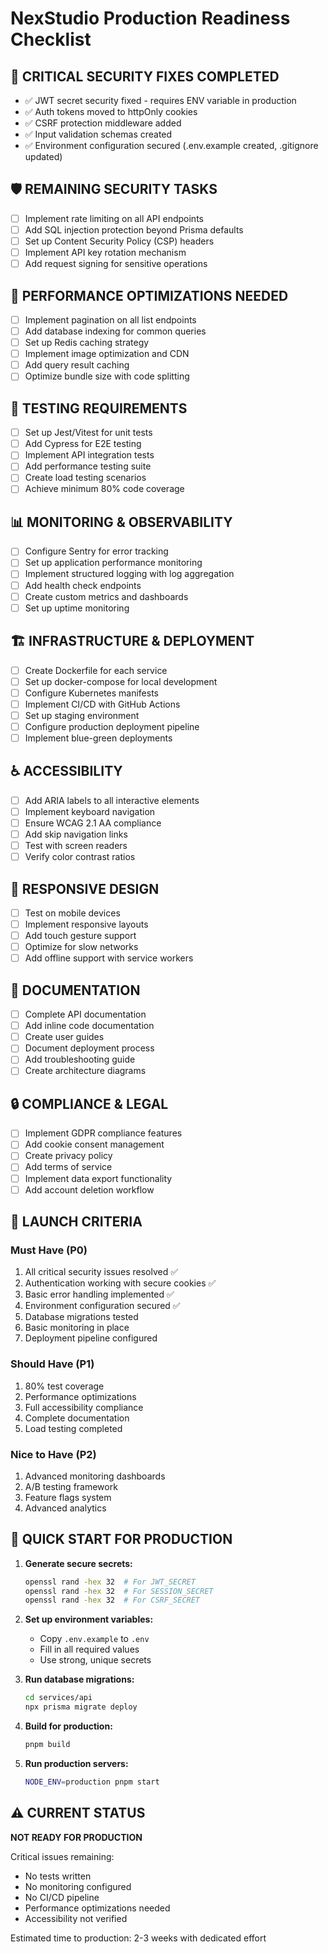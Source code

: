 # NexStudio Production Readiness Checklist

## 🚨 CRITICAL SECURITY FIXES COMPLETED
- ✅ JWT secret security fixed - requires ENV variable in production
- ✅ Auth tokens moved to httpOnly cookies
- ✅ CSRF protection middleware added
- ✅ Input validation schemas created
- ✅ Environment configuration secured (.env.example created, .gitignore updated)

## 🛡️ REMAINING SECURITY TASKS
- [ ] Implement rate limiting on all API endpoints
- [ ] Add SQL injection protection beyond Prisma defaults
- [ ] Set up Content Security Policy (CSP) headers
- [ ] Implement API key rotation mechanism
- [ ] Add request signing for sensitive operations

## 🚀 PERFORMANCE OPTIMIZATIONS NEEDED
- [ ] Implement pagination on all list endpoints
- [ ] Add database indexing for common queries
- [ ] Set up Redis caching strategy
- [ ] Implement image optimization and CDN
- [ ] Add query result caching
- [ ] Optimize bundle size with code splitting

## 🧪 TESTING REQUIREMENTS
- [ ] Set up Jest/Vitest for unit tests
- [ ] Add Cypress for E2E testing
- [ ] Implement API integration tests
- [ ] Add performance testing suite
- [ ] Create load testing scenarios
- [ ] Achieve minimum 80% code coverage

## 📊 MONITORING & OBSERVABILITY
- [ ] Configure Sentry for error tracking
- [ ] Set up application performance monitoring
- [ ] Implement structured logging with log aggregation
- [ ] Add health check endpoints
- [ ] Create custom metrics and dashboards
- [ ] Set up uptime monitoring

## 🏗️ INFRASTRUCTURE & DEPLOYMENT
- [ ] Create Dockerfile for each service
- [ ] Set up docker-compose for local development
- [ ] Configure Kubernetes manifests
- [ ] Implement CI/CD with GitHub Actions
- [ ] Set up staging environment
- [ ] Configure production deployment pipeline
- [ ] Implement blue-green deployments

## ♿ ACCESSIBILITY
- [ ] Add ARIA labels to all interactive elements
- [ ] Implement keyboard navigation
- [ ] Ensure WCAG 2.1 AA compliance
- [ ] Add skip navigation links
- [ ] Test with screen readers
- [ ] Verify color contrast ratios

## 📱 RESPONSIVE DESIGN
- [ ] Test on mobile devices
- [ ] Implement responsive layouts
- [ ] Add touch gesture support
- [ ] Optimize for slow networks
- [ ] Add offline support with service workers

## 📝 DOCUMENTATION
- [ ] Complete API documentation
- [ ] Add inline code documentation
- [ ] Create user guides
- [ ] Document deployment process
- [ ] Add troubleshooting guide
- [ ] Create architecture diagrams

## 🔒 COMPLIANCE & LEGAL
- [ ] Implement GDPR compliance features
- [ ] Add cookie consent management
- [ ] Create privacy policy
- [ ] Add terms of service
- [ ] Implement data export functionality
- [ ] Add account deletion workflow

## 🚦 LAUNCH CRITERIA

### Must Have (P0)
1. All critical security issues resolved ✅
2. Authentication working with secure cookies ✅
3. Basic error handling implemented ✅
4. Environment configuration secured ✅
5. Database migrations tested
6. Basic monitoring in place
7. Deployment pipeline configured

### Should Have (P1)
1. 80% test coverage
2. Performance optimizations
3. Full accessibility compliance
4. Complete documentation
5. Load testing completed

### Nice to Have (P2)
1. Advanced monitoring dashboards
2. A/B testing framework
3. Feature flags system
4. Advanced analytics

## 🚀 QUICK START FOR PRODUCTION

1. **Generate secure secrets:**
   ```bash
   openssl rand -hex 32  # For JWT_SECRET
   openssl rand -hex 32  # For SESSION_SECRET
   openssl rand -hex 32  # For CSRF_SECRET
   ```

2. **Set up environment variables:**
   - Copy `.env.example` to `.env`
   - Fill in all required values
   - Use strong, unique secrets

3. **Run database migrations:**
   ```bash
   cd services/api
   npx prisma migrate deploy
   ```

4. **Build for production:**
   ```bash
   pnpm build
   ```

5. **Run production servers:**
   ```bash
   NODE_ENV=production pnpm start
   ```

## ⚠️ CURRENT STATUS

**NOT READY FOR PRODUCTION**

Critical issues remaining:
- No tests written
- No monitoring configured
- No CI/CD pipeline
- Performance optimizations needed
- Accessibility not verified

Estimated time to production: 2-3 weeks with dedicated effort